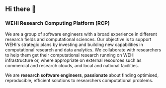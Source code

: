 ## Hi there 👋

<!--

**Here are some ideas to get you started:**

🙋‍♀️ A short introduction - what is your organization all about?
🌈 Contribution guidelines - how can the community get involved?
👩‍💻 Useful resources - where can the community find your docs? Is there anything else the community should know?
🍿 Fun facts - what does your team eat for breakfast?
🧙 Remember, you can do mighty things with the power of [Markdown](https://docs.github.com/github/writing-on-github/getting-started-with-writing-and-formatting-on-github/basic-writing-and-formatting-syntax)
-->
### WEHI Research Computing Platform (RCP)

We are a group of software engineers with a broad experience in different research fields and computational sciences. Our objective is to support WEHI's strategic plans by investing and building new capabilities in computational research and data analytics. We collaborate with researchers to help them get their computational research running on WEHI infrastructure or, where appropriate on external resources such as commercial and research clouds, and local and national facilities. 

We are **research software engineers**, **passionate** about finding optimised, reproducible, efficient solutions to researchers computational problems.
